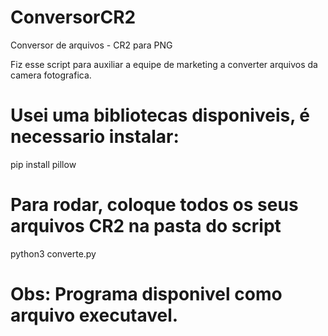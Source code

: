 # ConversorCR2
Conversor de arquivos - CR2 para PNG

Fiz esse script para auxiliar a equipe de marketing a converter arquivos da camera fotografica. 

# Usei uma bibliotecas disponiveis, é necessario instalar:

pip install pillow 
 
# Para rodar, coloque todos os seus arquivos CR2 na pasta do script

python3 converte.py

# Obs: Programa disponivel como arquivo executavel. 
